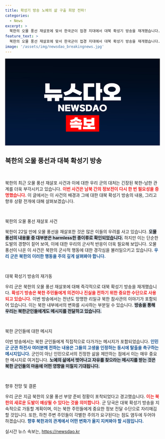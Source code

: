 ```yaml
---
title: 확성기 방송 노예의 삶 구출 희망 전파!
categories:
  - News
excerpt: >
  북한의 오물 풍선 재살포에 맞서 한국군이 접경 지대에서 대북 확성기 방송을 재개했습니다. 방송은 북한 주민들에게 탈출을 촉구하며 긴장감을 더하고 있습니다. 북한의 반응은 과연 어떨까요?
feature_text: >
  북한의 오물 풍선 재살포에 맞서 한국군이 접경 지대에서 대북 확성기 방송을 재개했습니다. 방송은 북한 주민들에게 탈출을 촉구하며 긴장감을 더하고 있습니다. 북한의 반응은 과연 어떨까요?
image: '/assets/img/newsdao_breakingnews.jpg'
---
```


<p><img src="/assets/img/newsdao_breakingnews.jpg" alt="ranknews 속보" /></p>

<h2 data-ke-size="size26">북한의 오물 풍선과 대북 확성기 방송</h2>

<p data-ke-size="size16">&nbsp;</p>

<p>북한의 최근 오물 풍선 재살포 사건과 이에 대한 우리 군의 대처는 긴장된 북한-남한 관계를 더욱 부각시키고 있습니다. <b><span style="color: #ee2323;">이번 사건은 남북 간의 정보전이 다시 한 번 필요성을 증명했습니다.</span></b> 이 글에서는 이 사건의 배경과 그에 대한 대북 확성기 방송의 내용, 그리고 향후 상황 전개에 대해 살펴보겠습니다.</p>

<p data-ke-size="size16">&nbsp;</p>

<p>북한의 오물 풍선 재살포 사건</p>

<p>북한이 22일 만에 오물 풍선을 재살포한 것은 많은 이들의 우려를 사고 있습니다. <b><span style="background-color: #21538527;">오물 풍선의 내용물 중 대부분은 harmless한 종이류로 확인되었습니다.</span></b> 하지만 이는 단순한 도발의 경향이 짙어 보여, 이에 대한 우리의 군사적 반응이 더욱 필요해 보입니다. 오물 풍선이 나온 이 사건은 북한의 군사적 행동에 대한 경각심을 불러일으키고 있습니다. <b><span style="color: #1a5490;">우리 군은 북한의 이러한 행동을 주의 깊게 살펴봐야 합니다.</span></b></p>

<p data-ke-size="size16">&nbsp;</p>

<p>대북 확성기 방송의 재가동</p>

<p>우리 군은 북한의 오물 풍선 재살포에 대해 즉각적으로 대북 확성기 방송을 재개했습니다. <b><span style="color: #ee2323;">확성기 방송은 북한 주민들에게 의견이나 진실을 전하기 위한 중요한 수단으로 사용되고 있습니다.</span></b> 이번 방송에서는 전년도 망명한 리일규 북한 참사관의 이야기가 포함되어 있습니다. 이는 북한 내부에서의 변화를 시사하는 부분일 수 있습니다. <b><span style="background-color: #21538527;">방송을 통해 우리는 북한군인들에게도 메시지를 전달하고 있습니다.</span></b></p>

<p data-ke-size="size16">&nbsp;</p>

<p>북한 군인들에 대한 메시지</p>

<p>이번 방송에서는 북한 군인들에게 직접적으로 다가가는 메시지가 포함되었습니다. <b><span style="color: #1a5490;">인민군 군관 하전사 여러분께 전하는 내용은 그들의 고생을 인정하는 동시에 탈출을 촉구하는 메시지입니다.</span></b> 군인이 아닌 인민으로서의 진정한 삶을 제안하는 점에서 이는 매우 중요한 메시지로 여겨집니다. <b><span style="background-color: #21538527;">노예의 삶에서 벗어나고 자유를 찾으라는 메시지를 받는 것은 북한 군인들의 마음에 어떤 영향을 미칠지 기대됩니다.</span></b></p>

<p data-ke-size="size16">&nbsp;</p>

<p>향후 전망 및 결론</p>

<p>우리 군은 지금 북한의 오물 풍선 부양 준비 정황이 포착되었다고 경고했습니다. <b><span style="color: #ee2323;">이는 북한의 새로운 도발이 예상될 수 있다는 것을 의미합니다.</span></b> 군 당국은 대북 확성기 방송을 지속적으로 가동할 계획이며, 이는 북한 주민들에게 중요한 정보 전달 수단으로 자리매김할 것입니다. 또한, 하천 주변 주민들이 각별한 주의가 요구된다는 점도 염두에 두어야 하겠습니다. <b><span style="color: #1a5490;">향후 북한과의 관계에서 어떤 변화가 올지 지켜봐야 할 시점입니다.</span></b></p>
실시간 뉴스 속보는, <a href="https://newsdao.kr" rel="dofollow">https://newsdao.kr</a>


